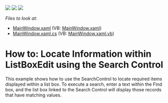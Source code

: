 <!-- default badges list -->
![](https://img.shields.io/endpoint?url=https://codecentral.devexpress.com/api/v1/VersionRange/128644885/21.1.5%2B)
[![](https://img.shields.io/badge/Open_in_DevExpress_Support_Center-FF7200?style=flat-square&logo=DevExpress&logoColor=white)](https://supportcenter.devexpress.com/ticket/details/E3990)
[![](https://img.shields.io/badge/📖_How_to_use_DevExpress_Examples-e9f6fc?style=flat-square)](https://docs.devexpress.com/GeneralInformation/403183)
<!-- default badges end -->
<!-- default file list -->
*Files to look at*:

* [MainWindow.xaml](./CS/ListBoxFilteringUsingSearchPanel/MainWindow.xaml) (VB: [MainWindow.xaml](./VB/ListBoxFilteringUsingSearchPanel/MainWindow.xaml))
* [MainWindow.xaml.cs](./CS/ListBoxFilteringUsingSearchPanel/MainWindow.xaml.cs) (VB: [MainWindow.xaml.vb](./VB/ListBoxFilteringUsingSearchPanel/MainWindow.xaml.vb))
<!-- default file list end -->
# How to: Locate Information within ListBoxEdit using the Search Control


<p>This example shows how to use the SearchControl to locate required items displayed within a list box. To execute a search, enter a text within the Find box, and the list box linked to the Search Control will display those records that have matching values.</p>

<br/>


